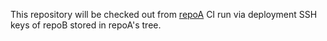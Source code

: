 This repository will be checked out from [repoA](https://github.com/eudoxos/repoA) CI run via deployment SSH keys of repoB stored in repoA's tree.

